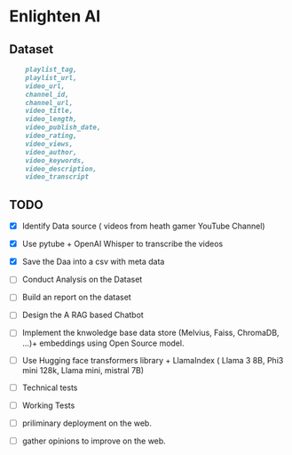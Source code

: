 # Enlighten AI


## Dataset 

```md 
    playlist_tag,
    playlist_url,
    video_url,
    channel_id,
    channel_url,
    video_title,
    video_length,
    video_publish_date,
    video_rating,
    video_views,
    video_author,
    video_keywords,
    video_description,
    video_transcript
```

## TODO 
- [x] Identify Data source ( videos from heath gamer YouTube Channel)
- [x] Use pytube + OpenAI Whisper to transcribe the videos 
- [x] Save the Daa into a csv with meta data 
- [ ] Conduct Analysis on the Dataset 
- [ ] Build an report on the dataset 
- [ ] Design the A RAG based Chatbot
- [ ] Implement the knwoledge base data store (Melvius, Faiss, ChromaDB, ...)+ embeddings using Open Source model. 
- [ ] Use Hugging face transformers library + LlamaIndex ( Llama 3 8B, Phi3 mini  128k, Llama mini, mistral 7B)
- [ ] Technical tests 
- [ ] Working Tests
- [ ] priliminary deployment on the web. 
- [ ] gather opinions to improve on the web.   




